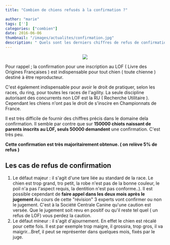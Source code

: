 ```yaml
---
title: "Combien de chiens refusés à la confirmation ?"

author: "marie"
tags: ['']
categories: ["combien"]
date: 2016-06-06
thumbnail: "/images/actualites/confirmation.jpg"
description: " Quels sont les derniers chiffres de refus de confirmation "
---
```

<p align="center"><img src= "/images/actualites/confirmation.jpg"></p>

Pour rappel ; la confirmation pour une inscription au LOF ( Livre des Origines Françaises ) est indispensable pour tout chien ( toute chienne ) destiné à être reproducteur.

 C'est également indispensable pour avoir le droit de pratiquer, selon les races, du ring, pour toutes les races de l'agility.
La seule discipline autorisant des concurrents non LOF est la RU ( Recherche Utilitaire ). Cependant les chiens n'ont pas le droit de s'inscire en Championnats de France.


Il est très difficile de fournir des chiffres précis dans le domaine dela confirmation.
Il semble par contre que sur <b>150000 chiots naissant de parents inscrits au LOF, seuls 50000 demandent</b> une confirmation. C'est très peu.

<b>Cette confirmation est très majoritairement obtenue. ( on relève 5% de refus )</b>

## Les cas de refus de confirmation ##

<ol> <li> Le défaut majeur : il s'agit d'une tare liée au standard de la race. Le chien est trop grand, tro petit, la robe n'est pas de la bonne couleur, le poil n'a pas l'aspect requis, la dentition n'est pas conforme..). Il est possible cependant de <b> faire appel dans les deux mois après le jugement </b> Au cours de cette "révision" 3 experts vont confirmer ou non le jugement.
C'est à la Société Centrale Canine qu'une caution est versée. Que le jugement soit revu en positif ou qu'il reste tel quel ( un refus de LOF) vous perdez la caution.
</li>


<li> Le défaut mineur : il s'agit d'ajournement. En effet le chien est récalé pour cette fois. Il est par exemple trop maigre, il grossira, trop gros, il va maigrir...Bref, il peut se représenter dans quelques mois, fixés par le juge. </li> </ol>

